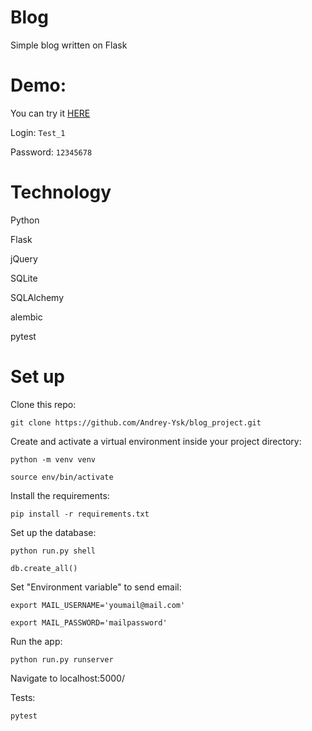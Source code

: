 # Blog
Simple blog written on Flask

# Demo:
You can try it [HERE](https://ksps.space/)

Login: `Test_1`

Password: `12345678`

# Technology
Python

Flask

jQuery

SQLite

SQLAlchemy

alembic

pytest

# Set up
Clone this repo:

`git clone https://github.com/Andrey-Ysk/blog_project.git`

Create and activate a virtual environment inside your project directory:

`python -m venv venv`

`source env/bin/activate`

Install the requirements:

`pip install -r requirements.txt`

Set up the database:

`python run.py shell`

`db.create_all()`

Set "Environment variable" to send email:

`export MAIL_USERNAME='youmail@mail.com'`

`export MAIL_PASSWORD='mailpassword'`

Run the app:

`python run.py runserver`


Navigate to localhost:5000/

Tests:

`pytest`
